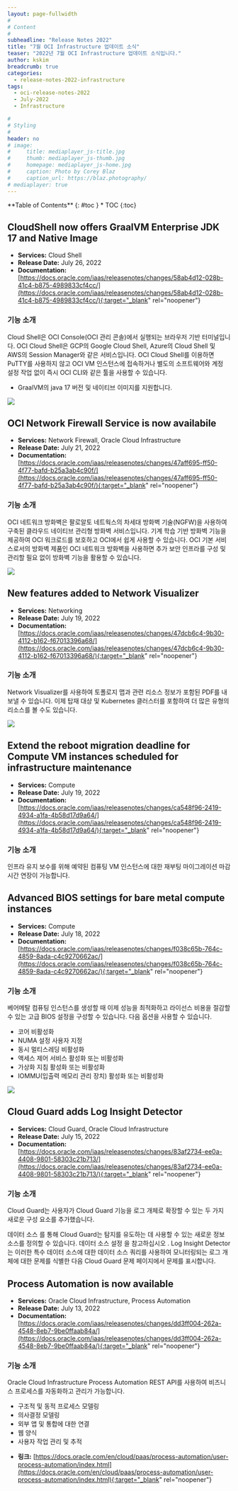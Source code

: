 ```yaml
---
layout: page-fullwidth
#
# Content
#
subheadline: "Release Notes 2022"
title: "7월 OCI Infrastructure 업데이트 소식"
teaser: "2022년 7월 OCI Infrastructure 업데이트 소식입니다."
author: kskim
breadcrumb: true
categories:
  - release-notes-2022-infrastructure
tags:
  - oci-release-notes-2022
  - July-2022
  - Infrastructure

#
# Styling
#
header: no
# image:
#     title: mediaplayer_js-title.jpg
#     thumb: mediaplayer_js-thumb.jpg
#     homepage: mediaplayer_js-home.jpg
#     caption: Photo by Corey Blaz
#     caption_url: https://blaz.photography/
# mediaplayer: true
---
```


<div class="panel radius" markdown="1">
**Table of Contents**
{: #toc }
*  TOC
{:toc}
</div>




## CloudShell now offers GraalVM Enterprise JDK 17 and Native Image
* **Services:** Cloud Shell
* **Release Date:** July 26, 2022
* **Documentation:** [https://docs.oracle.com/iaas/releasenotes/changes/58ab4d12-028b-41c4-b875-4989833cf4cc/](https://docs.oracle.com/iaas/releasenotes/changes/58ab4d12-028b-41c4-b875-4989833cf4cc/){:target="_blank" rel="noopener"}

### 기능 소개
Cloud Shell은 OCI Console(OCI 관리 콘솔)에서 실행되는 브라우저 기반 터미널입니다. OCI Cloud Shell은 GCP의 Google Cloud Shell, Azure의 Cloud Shell 및 AWS의 Session Manager와 같은 서비스입니다. OCI Cloud Shell를 이용하면 PuTTY를 사용하지 않고 OCI VM 인스턴스에 접속하거나 별도의 소프트웨어와 계정 설정 작업 없이 즉시 OCI CLI와 같은 툴을 사용할 수 있습니다.
- GraalVM의 java 17 버전 및 네이티브 이미지를 지원합니다.

![](/assets/img/infrastructure/2022/08/SCR-20221003-id3.png)

## OCI Network Firewall Service is now availabile
* **Services:**  Network Firewall, Oracle Cloud Infrastructure
* **Release Date:** July 21, 2022
* **Documentation:** [https://docs.oracle.com/iaas/releasenotes/changes/47aff695-ff50-4f77-bafd-b25a3ab4c90f/](https://docs.oracle.com/iaas/releasenotes/changes/47aff695-ff50-4f77-bafd-b25a3ab4c90f/){:target="_blank" rel="noopener"}

### 기능 소개
OCI 네트워크 방화벽은 팔로알토 네트웍스의 차세대 방화벽 기술(NGFW)을 사용하여 구축된 클라우드 네이티브 관리형 방화벽 서비스입니다. 기계 학습 기반 방화벽 기능을 제공하여 OCI 워크로드를 보호하고 OCI에서 쉽게 사용할 수 있습니다. OCI 기본 서비스로서의 방화벽 제품인 OCI 네트워크 방화벽을 사용하면 추가 보안 인프라를 구성 및 관리할 필요 없이 방화벽 기능을 활용할 수 있습니다.

![](/assets/img/infrastructure/2022/08/Medium.jpg)

## New features added to Network Visualizer
* **Services:**  Networking
* **Release Date:** July 19, 2022
* **Documentation:** [https://docs.oracle.com/iaas/releasenotes/changes/47dcb6c4-9b30-4112-b162-f67013396a68/](https://docs.oracle.com/iaas/releasenotes/changes/47dcb6c4-9b30-4112-b162-f67013396a68/){:target="_blank" rel="noopener"}

### 기능 소개
Network Visualizer를 사용하여 토폴로지 맵과 관련 리소스 정보가 포함된 PDF를 내보낼 수 있습니다. 이제 탑재 대상 및 Kubernetes 클러스터를 포함하여 더 많은 유형의 리소스를 볼 수도 있습니다.

![](/assets/img/infrastructure/2022/08/SCR-20221003-ikb.png)



## Extend the reboot migration deadline for Compute VM instances scheduled for infrastructure maintenance
* **Services:**  Compute
* **Release Date:** July 19, 2022
* **Documentation:** [https://docs.oracle.com/iaas/releasenotes/changes/ca548f96-2419-4934-a1fa-4b58d17d9a64/](https://docs.oracle.com/iaas/releasenotes/changes/ca548f96-2419-4934-a1fa-4b58d17d9a64/){:target="_blank" rel="noopener"}

### 기능 소개

인프라 유지 보수를 위해 예약된 컴퓨팅 VM 인스턴스에 대한 재부팅 마이그레이션 마감 시간 연장이 가능합니다. 

## Advanced BIOS settings for bare metal compute instances
* **Services:**  Compute
* **Release Date:** July 18, 2022
* **Documentation:** [https://docs.oracle.com/iaas/releasenotes/changes/f038c65b-764c-4859-8ada-c4c9270662ac/](https://docs.oracle.com/iaas/releasenotes/changes/f038c65b-764c-4859-8ada-c4c9270662ac/){:target="_blank" rel="noopener"}

### 기능 소개

베어메탈 컴퓨팅 인스턴스를 생성할 때 이제 성능을 최적화하고 라이선스 비용을 절감할 수 있는 고급 BIOS 설정을 구성할 수 있습니다. 다음 옵션을 사용할 수 있습니다.

- 코어 비활성화
- NUMA 설정 사용자 지정
- 동시 멀티스레딩 비활성화
- 액세스 제어 서비스 활성화 또는 비활성화
- 가상화 지침 활성화 또는 비활성화
- IOMMU(입출력 메모리 관리 장치) 활성화 또는 비활성화

![](/assets/img/infrastructure/2022/08/SCR-20221003-ixi.png)


## Cloud Guard adds Log Insight Detector
* **Services:**   Cloud Guard, Oracle Cloud Infrastructure
* **Release Date:** July 15, 2022
* **Documentation:** [https://docs.oracle.com/iaas/releasenotes/changes/83af2734-ee0a-4408-9801-58303c21b713/](https://docs.oracle.com/iaas/releasenotes/changes/83af2734-ee0a-4408-9801-58303c21b713/){:target="_blank" rel="noopener"}

### 기능 소개

Cloud Guard는 사용자가 Cloud Guard 기능을 로그 개체로 확장할 수 있는 두 가지 새로운 구성 요소를 추가했습니다.

데이터 소스  를 통해 Cloud Guard는 탐지를 유도하는 데 사용할 수 있는 새로운 정보 소스를 정의할 수 있습니다. 데이터 소스 설정 을 참고하십시오 .
Log Insight Detector 는 이러한 특수 데이터 소스에 대한 데이터 소스 쿼리를 사용하여 모니터링되는 로그 개체에 대한 문제를 식별한 다음 Cloud Guard 문제 페이지에서 문제를 표시합니다.



## Process Automation is now available
* **Services:**    Oracle Cloud Infrastructure, Process Automation
* **Release Date:** July 13, 2022
* **Documentation:** [https://docs.oracle.com/iaas/releasenotes/changes/dd3ff004-262a-4548-8eb7-9be0ffaab84a/](https://docs.oracle.com/iaas/releasenotes/changes/dd3ff004-262a-4548-8eb7-9be0ffaab84a/){:target="_blank" rel="noopener"}

### 기능 소개

Oracle Cloud Infrastructure Process Automation REST API를 사용하여 비즈니스 프로세스를 자동화하고 관리가 가능합니다.
- 구조적 및 동적 프로세스 모델링
- 의사결정 모델링
- 외부 앱 및 통합에 대한 연결
- 웹 양식
- 사용자 작업 관리 및 추적

* **링크:** [https://docs.oracle.com/en/cloud/paas/process-automation/user-process-automation/index.html](https://docs.oracle.com/en/cloud/paas/process-automation/user-process-automation/index.html){:target="_blank" rel="noopener"}
